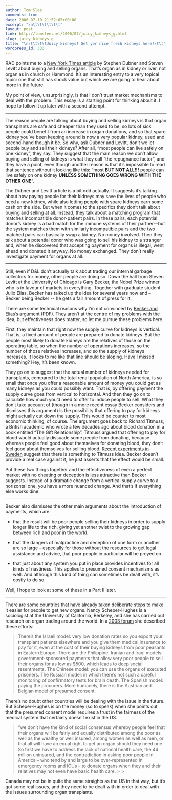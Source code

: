 ```yaml
---
author: Tom Slee
comments: true
date: 2006-07-10 21:52:05+00:00
excerpt: "\n\t\t\t\t\t\t"
layout: post
link: http://tomslee.net/2006/07/juicy_kidneys_g.html
slug: juicy_kidneys_g
title: "\n\t\t\t\tJuicy kidneys! Get yer nice fresh kidneys here!\t\t"
wordpress_id: 333
---
```



				

RAD points me to a [New York Times article](http://www.nytimes.com/2006/07/09/magazine/09wwln_freak.html?_r=1&oref=slogin) by Stephen Dubner and Steven Levitt about buying and selling organs. That’s organ as in kidney or liver, not organ as in church or Hammond. It’s an interesting entry to a very topical topic: one that still has shock value but which we are going to hear about more in the future.




My point of view, unsurprisingly, is that I don’t trust market
mechanisms to deal with the problem. This essay is a starting point for
thinking about it. I hope to follow it up later with a second attempt.




* * *




The reason people are talking about buying and selling kidneys
is that organ transplants are safe and cheaper than they used to be, so lots of
sick people could benefit from an increase in organ donations, and so that
spare kidney you’ve been keeping around is now a very popular kidney, used and
second-hand though it be. So why, ask Dubner and Levitt, don’t we let people
buy and sell their kidneys? After all, “most people can live safely on one
kidney”, they say. They suggest that the main reason we don’t allow buying and
selling of kidneys is what they call “the repugnance factor”, and they have a
point, even though another reason is that it’s impossible to read that sentence
without it looking like this: “most **BUT
NOT ALL!!!** people can live safely on one kidney **UNLESS SOMETHING GOES WRONG WITH THE OTHER ONE**”.




The Dubner and Levitt article is a bit odd actually. It
suggests it’s talking about how paying people for their kidneys may save the
lives of people who need a new kidney, while also letting people with spare
kidneys earn some cash on the side. But when it comes to the specifics they don’t
talk about buying and selling at all. Instead, they talk about a matching
program that matches incompatible donor-patient pairs. In these pairs, each
potential donor’s kidney is a bad match for the immune systems of their partner—but
the system matches them with similarly incompatible pairs and the two matched
pairs can basically swap a kidney. No money involved. Then they talk about a
potential donor who was going to sell his kidney to a stranger and, when he discovered
that accepting payment for organs is illegal, went ahead and donated it anyway.
No money exchanged. They don’t really investigate payment for organs at all.




* * *




Still, even if D&L don’t actually talk about trading our
internal garbage collectors for money, other people are doing so. Down the hall
from Steven Levitt at the University of Chicago is Gary
Becker, the Nobel Prize winner who is in favour of markets in everything.
Together with graduate student Julio Elias, Becker has talked up the idea for
several years now and – Becker being Becker -- he gets a fair amount of press
for it. 




There are some technical reasons why I’m not convinced by
[Becker and Elias’s argument](http://home.uchicago.edu/~jjelias/Organs_Becker_Elias.pdf) (PDF). They aren’t at the centre of my problems with the
idea, but effectiveness does matter, so let me pursue these problems here.




First, they maintain that right now the supply curve for
kidneys is vertical. That is, a fixed amount of people are prepared to donate
kidneys. But the people most likely to donate kidneys are the relatives of
those on the operating table, so when the number of operations increases, so
the number of those relatives increases, and so the supply of kidneys increases.
It looks to me like that line should be sloping. Have I missed something? Hey,
it’s been known.




They go on to suggest that the actual number of kidneys
needed for transplants, compared to the total renal population of North
America, is so small that once you offer a reasonable amount of money you could
get as many kidneys as you could possibly want. That is, by offering payment
the supply curve goes from vertical to horizontal. And then they go on to
calculate how much you’d need to offer to induce people to sell. What they
don’t take account of (though in a more recent essay Becker considers and
dismisses this argument) is the possibility that offering to pay for kidneys
might actually cut down the supply. This would be counter to most economic
thinking, of course. The argument goes back to Richard Titmuss, a British
academic who wrote a few decades ago about blood donation in a book entitled
“The Gift Relationship”. Titmuss argued that offering to pay for blood would
actually dissuade some people from donating, because whereas people feel good
about themselves for donating blood, they don’t feel good about themselves for
selling blood. [Recent experiments in Sweden](http://whimsley.typepad.com/whimsley/2006/05/blood_and_money.html) suggest that there is
something to Titmuss idea. Becker doesn’t provide a real case against it, he
just asserts that the effect would be small.





Put these two things together and the effectiveness of even
a perfect market with no cheating or deception is less attractive than Becker
suggests. Instead of a dramatic change from a vertical supply curve to a
horizontal one, you have a more nuanced change. And that’s if everything else
works dine.




* * *




Becker also dismisses the other main arguments about the
introduction of payments, which are:




  * that the result will be poor people selling
their kidneys in order to supply longer life to the rich, giving yet another
twist to the growing gap between rich and poor in the world. 


  * that the dangers of malpractice and deception of
one form or another are so large – especially for those without the resources
to get legal assistance and advice, that poor people in particular will be
preyed on.


  * that just about any system you put in place
provides incentives for all kinds of nastiness. This applies to presumed
consent mechanisms as well. And although this kind of thing can sometimes be
dealt with, it’s costly to do so.



Well, I hope to look at some of these in a Part II later.




* * *




There are some countries that have already taken deliberate
steps to make it easier for people to get new organs. Nancy Scheper-Hughes is a
sociologist at the University of California, Berkeley, and she has carried out research on organ trading around the world. In a [2003 forum](http://www.lahey.org/Pdf/Ethics/Ethics_Fall_2003.pdf) she described these efforts:




<blockquote>There’s the
Israeli model: very low donation rates so you export your transplant patients
elsewhere and you give them medical insurance to pay for it, even at the cost
of their buying kidneys from poor peasants in Eastern
Europe. There are the Philippine, Iranian and Iraqi models:
government-sponsored payments that allow very poor people to sell their organs
for as low as $500, which leads to deep social resentments. The Chinese model:
you can use the organs of executed prisoners. The Russian model: in which there’s
not such a careful monitoring of confirmatory tests for brain death. The Spanish
model: paying the procurers. More humanely, there is the Austrian and Belgian model
of presumed consent.

> 
> </blockquote>

There’s no doubt other countries will be dealing with the
issue in the future. But Scheper-Hughes is on the money (so to speak) when she
points out that the presumed consent model requires a trust in the fairness of
the medical system that certainly doesn’t exist in the US.

<blockquote>“we don’t
have the kind of social consensus whereby people feel that their organs will be
fairly and equally distributed among the poor as well as the wealthy or well
insured, among women as well as men, or that all will have an equal right to
get an organ should they need one. So first we have to address the lack of
national health care, the 44 million uninsured, and the contradiction in asking
poor people in America
– who tend by and large to be over-represented in emergency rooms and ICUs – to
donate organs when they and their relatives may not even have basic health
care.
> 
> </blockquote>




Canada may not be in quite the same straights as the US in that way, but it’s got some
real issues, and they need to be dealt with in order to deal with the issues surrounding
organ transplants.


		
